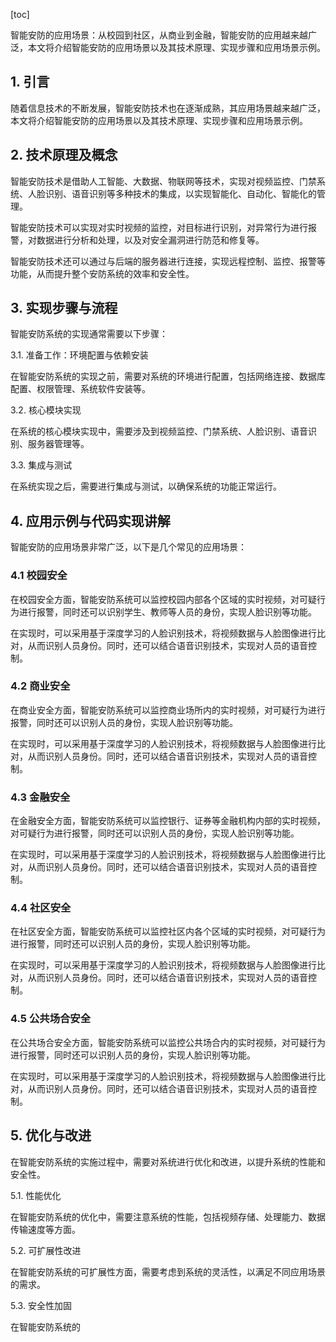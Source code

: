 
[toc]                    
                
                
智能安防的应用场景：从校园到社区，从商业到金融，智能安防的应用越来越广泛，本文将介绍智能安防的应用场景以及其技术原理、实现步骤和应用场景示例。

## 1. 引言

随着信息技术的不断发展，智能安防技术也在逐渐成熟，其应用场景越来越广泛，本文将介绍智能安防的应用场景以及其技术原理、实现步骤和应用场景示例。

## 2. 技术原理及概念

智能安防技术是借助人工智能、大数据、物联网等技术，实现对视频监控、门禁系统、人脸识别、语音识别等多种技术的集成，以实现智能化、自动化、智能化的管理。

智能安防技术可以实现对实时视频的监控，对目标进行识别，对异常行为进行报警，对数据进行分析和处理，以及对安全漏洞进行防范和修复等。

智能安防技术还可以通过与后端的服务器进行连接，实现远程控制、监控、报警等功能，从而提升整个安防系统的效率和安全性。

## 3. 实现步骤与流程

智能安防系统的实现通常需要以下步骤：

3.1. 准备工作：环境配置与依赖安装

在智能安防系统的实现之前，需要对系统的环境进行配置，包括网络连接、数据库配置、权限管理、系统软件安装等。

3.2. 核心模块实现

在系统的核心模块实现中，需要涉及到视频监控、门禁系统、人脸识别、语音识别、服务器管理等。

3.3. 集成与测试

在系统实现之后，需要进行集成与测试，以确保系统的功能正常运行。

## 4. 应用示例与代码实现讲解

智能安防的应用场景非常广泛，以下是几个常见的应用场景：

### 4.1 校园安全

在校园安全方面，智能安防系统可以监控校园内部各个区域的实时视频，对可疑行为进行报警，同时还可以识别学生、教师等人员的身份，实现人脸识别等功能。

在实现时，可以采用基于深度学习的人脸识别技术，将视频数据与人脸图像进行比对，从而识别人员身份。同时，还可以结合语音识别技术，实现对人员的语音控制。

### 4.2 商业安全

在商业安全方面，智能安防系统可以监控商业场所内的实时视频，对可疑行为进行报警，同时还可以识别人员的身份，实现人脸识别等功能。

在实现时，可以采用基于深度学习的人脸识别技术，将视频数据与人脸图像进行比对，从而识别人员身份。同时，还可以结合语音识别技术，实现对人员的语音控制。

### 4.3 金融安全

在金融安全方面，智能安防系统可以监控银行、证券等金融机构内部的实时视频，对可疑行为进行报警，同时还可以识别人员的身份，实现人脸识别等功能。

在实现时，可以采用基于深度学习的人脸识别技术，将视频数据与人脸图像进行比对，从而识别人员身份。同时，还可以结合语音识别技术，实现对人员的语音控制。

### 4.4 社区安全

在社区安全方面，智能安防系统可以监控社区内各个区域的实时视频，对可疑行为进行报警，同时还可以识别人员的身份，实现人脸识别等功能。

在实现时，可以采用基于深度学习的人脸识别技术，将视频数据与人脸图像进行比对，从而识别人员身份。同时，还可以结合语音识别技术，实现对人员的语音控制。

### 4.5 公共场合安全

在公共场合安全方面，智能安防系统可以监控公共场合内的实时视频，对可疑行为进行报警，同时还可以识别人员的身份，实现人脸识别等功能。

在实现时，可以采用基于深度学习的人脸识别技术，将视频数据与人脸图像进行比对，从而识别人员身份。同时，还可以结合语音识别技术，实现对人员的语音控制。

## 5. 优化与改进

在智能安防系统的实施过程中，需要对系统进行优化和改进，以提升系统的性能和安全性。

5.1. 性能优化

在智能安防系统的优化中，需要注意系统的性能，包括视频存储、处理能力、数据传输速度等方面。

5.2. 可扩展性改进

在智能安防系统的可扩展性方面，需要考虑到系统的灵活性，以满足不同应用场景的需求。

5.3. 安全性加固

在智能安防系统的


